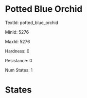 # Potted Blue Orchid

TextId: potted_blue_orchid

MinId: 5276

MaxId: 5276

Hardness: 0

Resistance: 0


Num States: 1

# States
```

```